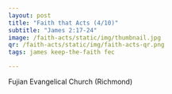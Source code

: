 ```yaml
---
layout: post
title: "Faith that Acts (4/10)"
subtitle: "James 2:17-24"
image: /faith-acts/static/img/thumbnail.jpg
qr: /faith-acts/static/img/faith-acts-qr.png
tags: james keep-the-faith fec

---
```

Fujian Evangelical Church (Richmond)
